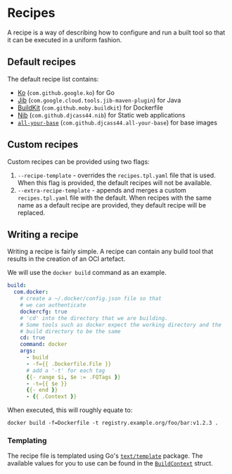 # Recipes

A recipe is a way of describing how to configure and run a built tool so that it can be executed in a uniform fashion.

## Default recipes

The default recipe list contains:
* [Ko](https://github.com/ko-build/ko) (`com.github.google.ko`) for Go
* [Jib](https://github.com/GoogleContainerTools/jib) (`com.google.cloud.tools.jib-maven-plugin`) for Java
* [BuildKit](https://github.com/moby/buildkit) (`com.github.moby.buildkit`) for Dockerfile
* [Nib](https://github.com/djcass44/nib) (`com.github.djcass44.nib`) for Static web applications
* [`all-your-base`](https://github.com/djcass44/all-your-base) (`com.github.djcass44.all-your-base`) for base images

## Custom recipes

Custom recipes can be provided using two flags:

1. `--recipe-template` - overrides the `recipes.tpl.yaml` file that is used. When this flag is provided, the default recipes will not be available.
2. `--extra-recipe-template` - appends and merges a custom `recipes.tpl.yaml` file with the default. When recipes with the same name as a default recipe are provided, they default recipe will be replaced.

## Writing a recipe

Writing a recipe is fairly simple.
A recipe can contain any build tool that results in the creation of an OCI artefact.

We will use the `docker build` command as an example.

```yaml
build:
  com.docker:
    # create a ~/.docker/config.json file so that
    # we can authenticate
    dockercfg: true
    # 'cd' into the directory that we are building.
    # Some tools such as docker expect the working directory and the
    # build directory to be the same
    cd: true
    command: docker
    args:
      - build
      - -f={{ .Dockerfile.File }}
      # add a '-t' for each tag
      {{- range $i, $e := .FQTags }}
      - -t={{ $e }}
      {{- end }}
      - {{ .Context }}
```

When executed, this will roughly equate to:

```shell
docker build -f=Dockerfile -t registry.example.org/foo/bar:v1.2.3 .
```

### Templating

The recipe file is templated using Go's [`text/template`](https://pkg.go.dev/html/template) package.
The available values for you to use can be found in the [`BuildContext`](../internal/api/v1/types.go) struct.
